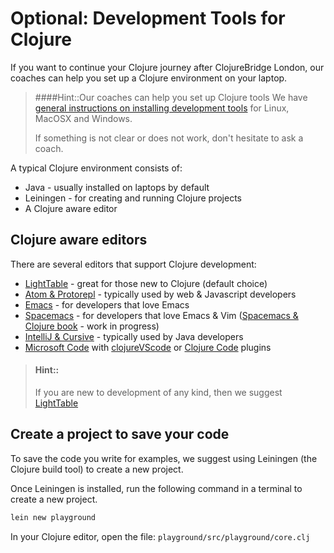 # Optional: Development Tools for Clojure

If you want to continue your Clojure journey after ClojureBridge London, our coaches can help you set up a Clojure environment on your laptop.

> ####Hint::Our coaches can help you set up Clojure tools
> We have [general instructions on installing development tools](/development-environment/) for Linux, MacOSX and Windows.
>
> If something is not clear or does not work, don't hesitate to ask a coach.


A typical Clojure environment consists of:

* Java - usually installed on laptops by default
* Leiningen - for creating and running Clojure projects
* A Clojure aware editor


## Clojure aware editors

There are several editors that support Clojure development:

* [LightTable](https://github.com/ClojureBridgeLondon/curriculum/blob/gh-pages/outline/setup.md) - great for those new to Clojure (default choice)
* [Atom & Protorepl](https://atom.io/packages/proto-repl#installation) - typically used by web & Javascript developers
* [Emacs](https://cider.readthedocs.io/) - for developers that love Emacs
* [Spacemacs](http://spacemacs.org/) - for developers that love Emacs & Vim ([Spacemacs & Clojure book](https://practicalli.github.io/spacemacs/install-spacemacs/) - work in progress)
* [IntelliJ & Cursive](https://cursive-ide.com/userguide/) - typically used by Java developers
* [Microsoft Code](https://code.visualstudio.com/) with [clojureVScode](https://marketplace.visualstudio.com/items?itemName=avli.clojure) or [Clojure Code](https://marketplace.visualstudio.com/items?itemName=jamesnorton.continuum) plugins

> #### Hint::
> If you are new to development of any kind, then we suggest [LightTable](https://github.com/ClojureBridgeLondon/curriculum/blob/gh-pages/outline/setup.md)


## Create a project to save your code

To save the code you write for examples, we suggest using Leiningen (the Clojure build tool) to create a new project.

Once Leiningen is installed, run the following command in a terminal to create a new project.

```bash
lein new playground
```

In your Clojure editor, open the file: `playground/src/playground/core.clj`
